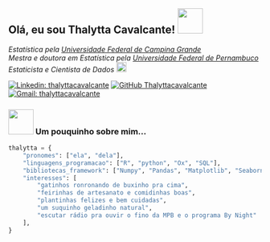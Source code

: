 <h2> Olá, eu sou Thalytta Cavalcante! <img src="https://media.giphy.com/media/mGcNjsfWAjY5AEZNw6/giphy.gif" width="50"></h2>
<p><em>Estatística pela <a href="https://portal.ufcg.edu.br/">Universidade Federal de Campina Grande</a> 
</br>Mestra e doutora em Estatística pela <a href="http://www.ufpe.br">Universidade Federal de Pernambuco</a> 
</br>Estaticista e Cientista de Dados <img src="https://media.giphy.com/media/WUlplcMpOCEmTGBtBW/giphy.gif" width="20"> 
</em></p>

[![Linkedin: thalyttacavalcante](https://img.shields.io/badge/-thalyttacavalcante-blue?style=flat-square&logo=Linkedin&logoColor=white&link=https://www.linkedin.com/in/thalytta-cavalcante/)](https://www.linkedin.com/in/thalytta-cavalcante/)
[![GitHub Thalyttacavalcante](https://img.shields.io/github/followers/thalyttacavalcante?label=follow&style=social)](https://github.com/thalyttacavalcante)
[![Gmail: thalyttacavalcante](https://img.shields.io/badge/-thalyttacavalcante@gmail.com-red?style=flat-square&logo=Gmail&logoColor=white&link=mailto:thalyttacavalcante@gmail.com)](mailto:thalyttacavalcante@gmail.com)

### <img src="https://media.giphy.com/media/VgCDAzcKvsR6OM0uWg/giphy.gif" width="50"> Um pouquinho sobre mim... 
```python
thalytta = {
    "pronomes": ["ela", "dela"],
    "linguagens_programacao": ["R", "python", "Ox", "SQL"],
    "bibliotecas_framework": ["Numpy", "Pandas", "Matplotlib", "Seaborn", "Statsmodels", "Scikit-learn"]
    "interesses": [
        "gatinhos ronronando de buxinho pra cima",
        "feirinhas de artesanato e comidinhas boas",
        "plantinhas felizes e bem cuidadas",
        "um suquinho geladinho natural",
        "escutar rádio pra ouvir o fino da MPB e o programa By Night"
    ],
}
```


<!-- Obrigada Thaiane Braga! -->
